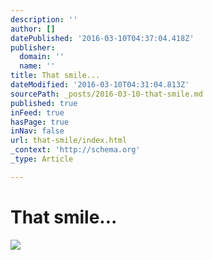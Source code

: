 ```yaml
---
description: ''
author: []
datePublished: '2016-03-10T04:37:04.418Z'
publisher:
  domain: ''
  name: ''
title: That smile...
dateModified: '2016-03-10T04:31:04.813Z'
sourcePath: _posts/2016-03-10-that-smile.md
published: true
inFeed: true
hasPage: true
inNav: false
url: that-smile/index.html
_context: 'http://schema.org'
_type: Article

---
```

# That smile...
![](https://the-grid-user-content.s3-us-west-2.amazonaws.com/7e16a718-69cc-4d2a-b8ec-1482f772fe2a.png)